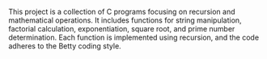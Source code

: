 This project is a collection of C programs focusing on recursion and mathematical operations. It includes functions for string manipulation, factorial calculation, exponentiation, square root, and prime number determination. Each function is implemented using recursion, and the code adheres to the Betty coding style.
